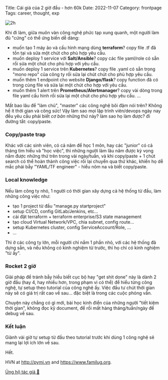 Title: Cái giá của 2 giờ đầu - hơn 60k
Date: 2022-11-07
Category: frontpage
Tags: career, thought, exp

![2h]({static}/images/2h.png)

Khi đi làm, giữa muôn vàn công nghệ phức tạp xung quanh, một người làm đủ "cứng" có thể ứng biến dễ dàng:

- muốn tạo 1 máy ảo và cấu hình mạng dùng **terraform**? copy file .tf đã tồn tại và sửa một chút cho phù hợp yêu cầu.
- muốn deploy 1 service với **Salt/Ansible**? copy các file yaml/role có sẵn rồi sửa một chút cho phù hợp với yêu cầu.
- muốn deploy 1 service trên **Kubernetes**? copy file .yaml có sẵn trong "mono repo" của công ty rồi sửa lại chút chút cho phù hợp yêu cầu.
- muốn thêm 1 endpoint cho website **Django/flask**? copy function đã có trong cùng file và sửa lại một chút cho hợp với yêu cầu.
- muốn thêm 1 alert trên **Prometheus/Alertmanager**? copy vài dòng trong file yaml cấu hình rồi sửa lại một chút cho phù hợp yêu cầu.
...

Mất bao lâu để "làm chủ", "master" các công nghệ bôi đậm nói trên? Không hề ít thời gian và công sức! Vậy làm sao mọi lập trình viên/devops ngày nay đều yêu cầu phải biết *cơ bản* những thứ này? làm sao họ làm được? đi đường tắt: copy/paste.

### Copy/paste trap
Khác với các sinh viên, có cả năm để học 1 môn, hay các "junior" có cả tháng tìm hiểu và "học việc", thì những người làm lâu năm được kỳ vọng nắm được những thứ trên trong vài ngày/tuần, và khi copy/paste + 1 chút search có thể hoàn thành công việc rồi lại chuyển qua thứ khác, khiến họ dễ mắc phải bẫy "YAML/TF engineer" - hiểu nôm na và biết copy/paste.

### Local knowledge
Nếu làm công ty nhỏ, 1 người có thời gian xây dựng cả hệ thống từ đầu, làm những công việc như:

- tạo 1 project từ đầu "manage.py startproject"
- setup CI/CD, config GitLab/Jenkins, etc...
- cài đặt terraform + terraform enterprise/S3 state management
- tạo cloud Virtual Network/VPC, chia subnet, config route...
- setup Kubernetes cluster, config ServiceAccount/Role, ...
- ...

Thì ở các công ty lớn, mỗi người chỉ nắm 1 phần nhỏ, với các hệ thống đã dựng sẵn, và nếu không có kinh nghiệm từ trước, thì họ chỉ có kinh nghiệm "từ ấy".

### Rocket 2 giờ

Giải pháp để tránh bẫy hiểu biết cục bộ hay "get shit done" này là dành 2 giờ đầu (hay 4, hay nhiều hơn, trong phạm vi có thể) để hiểu từng công nghệ, tự setup theo tutorial của công nghệ ấy. Việc đầu tư chút thời gian này sẽ có giá trị rất cao về sau... đặc biệt là trong các cuộc phỏng vấn.

Chuyện này chẳng có gì mới, bài học kinh điển của những người "tiết kiệm thời gian", không đọc kỹ document, để rồi mất hàng tháng/tuần/ngày để debug về sau.

### Kết luận
Giành vài giờ tự setup từ đầu theo tutorial trước khi dùng 1 công nghệ sẽ mang lại lợi ích lớn về sau.

Hết.

HVN at http://pymi.vn and https://www.familug.org.

[Ủng hộ tác giả 🍺](https://www.familug.org/p/ung-ho.html)

